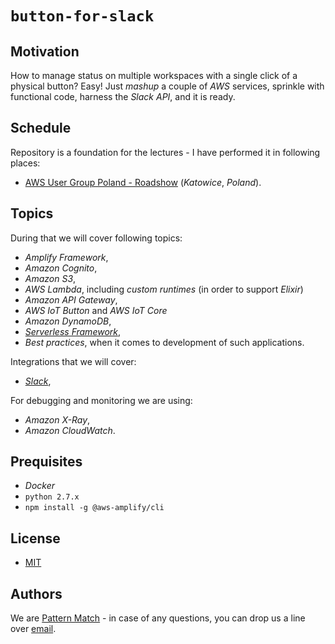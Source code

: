# `button-for-slack`

## Motivation

How to manage status on multiple workspaces with a single click of a physical button? Easy! Just *mashup* a couple of *AWS* services, sprinkle with functional code, harness the *Slack API*, and it is ready.

## Schedule

Repository is a foundation for the lectures - I have performed it in following places:

- [AWS User Group Poland - Roadshow](https://www.meetup.com/AWSUGPL/events/259063376/) (*Katowice*, *Poland*).

## Topics

During that we will cover following topics:

- *Amplify Framework*,
- *Amazon Cognito*,
- *Amazon S3*,
- *AWS Lambda*, including *custom runtimes* (in order to support *Elixir*)
- *Amazon API Gateway*,
- *AWS IoT Button* and *AWS IoT Core*
- *Amazon DynamoDB*,
- [*Serverless Framework*](https://serverless.com),
- *Best practices*, when it comes to development of such applications.

Integrations that we will cover:

- [*Slack*](https://api.slack.com),

For debugging and monitoring we are using:

- *Amazon X-Ray*,
- *Amazon CloudWatch*.

## Prequisites

- *Docker*
- `python 2.7.x`
- `npm install -g @aws-amplify/cli`

## License

- [MIT](LICENSE.md)

## Authors

We are [Pattern Match](https://github.com/patternmatch) - in case of any questions, you can drop us a line over [email](mailto:contact@pattern-match.com).
